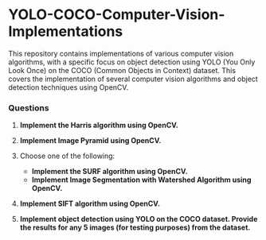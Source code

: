 # YOLO-COCO-Computer-Vision-Implementations


This repository contains implementations of various computer vision algorithms, with a specific focus on object detection using YOLO (You Only Look Once) on the COCO (Common Objects in Context) dataset. This covers the implementation of several computer vision algorithms and object detection techniques using OpenCV.

### Questions

1. **Implement the Harris algorithm using OpenCV.** 

2. **Implement Image Pyramid using OpenCV.** 

3. Choose one of the following:
   - **Implement the SURF algorithm using OpenCV.**
   - **Implement Image Segmentation with Watershed Algorithm using OpenCV.**

4. **Implement SIFT algorithm using OpenCV.** 

5. **Implement object detection using YOLO on the COCO dataset. Provide the results for any 5 images (for testing purposes) from the dataset.** 
